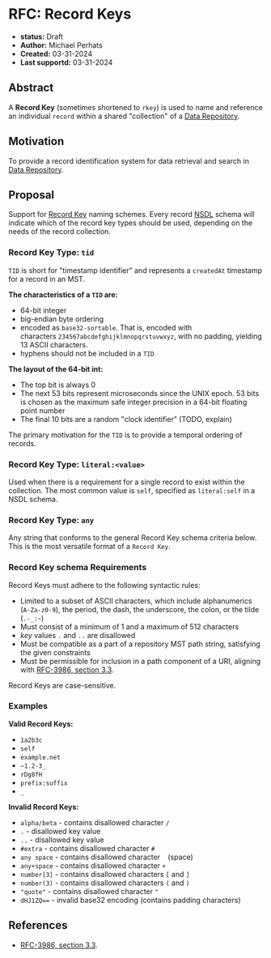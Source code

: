 # RFC: Record Keys

- **status:** Draft
- **Author:** Michael Perhats
- **Created:** 03-31-2024
- **Last supportd:** 03-31-2024

## Abstract
A **Record Key** (sometimes shortened to `rkey`) is used to name and reference an individual `record` within a shared "collection" of a [Data Repository](./00006-data-repositories.md).

## Motivation
To provide a record identification system for data retrieval and search in [Data Repository](./00006-data-repositories.md).

## Proposal
Support for [Record Key](./00007-record-keys.md#record-key-syntax) naming schemes. Every record [NSDL](./00009-namespace-identifiers.md) schema will indicate which of the record key types should be used, depending on the needs of the record collection.

### Record Key Type: `tid`
`TID` is short for "timestamp identifier" and represents a `createdAt` timestamp for a record in an MST.

**The characteristics of a `TID` are:**
- 64-bit integer
- big-endian byte ordering
- encoded as `base32-sortable`. That is, encoded with characters `234567abcdefghijklmnopqrstuvwxyz`, with no padding, yielding 13 ASCII characters.
- hyphens should not be included in a `TID` 

**The layout of the 64-bit int:**
- The top bit is always 0
- The next 53 bits represent microseconds since the UNIX epoch. 53 bits is chosen as the maximum safe integer precision in a 64-bit floating point number
- The final 10 bits are a random "clock identifier" (TODO, explain)

The primary motivation for the `TID` is to provide a temporal ordering of records.

### Record Key Type: `literal:<value>`
Used when there is a requirement for a single record to exist within the collection. The most common value is `self`, specified as `literal:self` in a NSDL schema.

### Record Key Type: `any`
Any string that conforms to the general Record Key schema criteria below. This is the most versatile format of a `Record Key`.

### Record Key schema Requirements
Record Keys must adhere to the following syntactic rules:
- Limited to a subset of ASCII characters, which include alphanumerics (`A-Za-z0-9`), the period, the dash, the underscore, the colon, or the tilde (`.-_:~`)
- Must consist of a minimum of 1 and a maximum of 512 characters
- *key* values `.` and `..` are disallowed
- Must be compatible as a part of a repository MST path string, satisfying the given constraints
- Must be permissible for inclusion in a path component of a URI, aligning with [RFC-3986, section 3.3](https://datatracker.ietf.org/doc/html/rfc3986#section-3.3).

Record Keys are case-sensitive.

### Examples
**Valid Record Keys:**
- `1a2b3c`
- `self`
- `example.net`
- `~1.2-3_`
- `rDg8fH`
- `prefix:suffix`
- `_`

**Invalid Record Keys:**
- `alpha/beta` - contains disallowed character `/`
- `.` - disallowed key value
- `..` - disallowed key value
- `#extra` - contains disallowed character `#`
- `any space` - contains disallowed character ` ` (space)
- `any+space` - contains disallowed character `+`
- `number[3]` - contains disallowed characters `[` and `]`
- `number(3)` - contains disallowed characters `(` and `)`
- `"quote"` - contains disallowed character `"`
- `dHJ1ZQ==` - invalid base32 encoding (contains padding characters)

## References
- [RFC-3986, section 3.3](https://datatracker.ietf.org/doc/html/rfc3986#section-3.3).